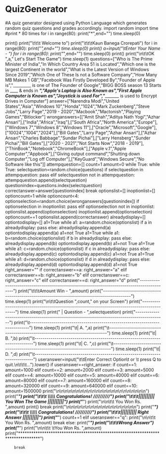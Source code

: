# QuizGenerator
#A quiz generator designed using Python Language which generates random quiz questions and grades accordingly.
import random
import time
#print * 80 times
for i in range(80):
    print("*",end="")
    time.sleep(0)

print()
print("\t\t\t        Welcome to")
print("\t\t\tKaun Banega Crorepati")
for i in range(80):
    print("*",end="")
    time.sleep(0)
print()
a=input("\tEnter Your Name - ")
for i in range(80):
    print("*",end="")
    time.sleep(0)
print()
print("\n\t\tOK ",a," Let's Start The Game")
time.sleep(1)
questions=["Who is The Prime Minister of India","In Which Country Area 51 is Located","Which one is the largest Continent in the world","What is the Latest Version of Windows Since 2019","Which One of These Is not a Software Company","How Many MB Makes 1 GB","Facebook Was Firstly Developed By","Founder of Apple is","_________ is one of The Founder of Google","BIGG BOSS season 13 Starts in ____ & ends in ___","Apple's Laptop is Also Known as","First Apple Computer is Known as","Joystick is used For","__________ is used to Encrypt Drives in Computer"]
answer=["Narendra Modi","United States","Asia","Windows 10","Honda","1024","Mark Zuckenberg","Steve Jobs","Larry Page","2019 - 2020","Macbook","Mactonish","Playing Games","Bitlocker"]
wronganswers=[["Amit Shah","Aditya Nath Yogi","Azhar Ansari"],["India","Africa","Iraq"],["South Africa","North America","Europe"],["Windows 7","Windows 8","Windows 11"],["Oracle","Microsoft","Google"],["10024","1004","2024"],["Bill Gates","Larry Page","Azhar Ansari"],["Azhar Ansari","Charles Babbage","Sundar Pichai"],["Larry Hensberg","Sunder Pichai","Bill Gates"],["2020 - 2021","Not Starts Now","2018 - 2019"],["ThinBook","Notebook","ChromeBook"],["Apple v.1","Apple Computer","Appbook"],["Giving output command","Shutting down Computer","Log off Computer"],["KeyGuard","Windows Secure","No Software like this"]]
attempquestion=[]
count=1
amount=0
while True:
    while True:
        selectquestion=random.choice(questions)
        if selectquestion in attempquestion:
            pass
        elif selectquestion not in attempquestion:
            attempquestion.append(selectquestion)
            questionindex=questions.index(selectquestion)
            correctanswer=answer[questionindex]
            break
    optionslist=[]
    inoptionlist=[]
    optioncount=1
    while optioncount<4:
        optionselection=random.choice(wronganswers[questionindex])
        if optionselection in inoptionlist:
            pass
        elif optionselection not in inoptionlist:
            optionslist.append(optionselection)
            inoptionlist.append(optionselection)
            optioncount+=1
    optionslist.append(correctanswer)
    alreadydisplay=[]
    optiontodisplay=[]
    a1=True
    while a1:
        a=random.choice(optionslist)
        if a in alreadydisplay:
            pass
        else:
            alreadydisplay.append(a)
            optiontodisplay.append(a)
            a1=not True
    a1=True
    while a1:
        b=random.choice(optionslist)
        if b in alreadydisplay:
            pass
        else:
            alreadydisplay.append(b)
            optiontodisplay.append(b)
            a1=not True
    a1=True
    while a1:
        c=random.choice(optionslist)
        if c in alreadydisplay:
            pass
        else:
            alreadydisplay.append(c)
            optiontodisplay.append(c)
            a1=not True
    a1=True
    while a1:
        d=random.choice(optionslist)
        if d in alreadydisplay:
            pass
        else:
            alreadydisplay.append(d)
            optiontodisplay.append(d)
            a1=not True
    right_answer=""
    if correctanswer==a:
        right_answer="a"
    elif correctanswer==b:
        right_answer="b"
    elif correctanswer==c:
        right_answer="c"
    elif correctanswer==d:
        right_answer="d"
    print("--------------------------------------------------------------------------------------------")
    print("\t\t\tAmount Win - ",amount)
    print("--------------------------------------------------------------------------------------------")
    time.sleep(1)
    print("\n\t\tQuestion ",count," on your Screen")
    print("--------------------------------------------------------------------------------------------")
    time.sleep(1)
    print("  |  Question - ",selectquestion)
    print("--------------------------------------------------------------------------------------------")
    print("\t-----------------------------------------------------------------------------")
    time.sleep(1)
    print("\t|  A. ",a)
    print("\t-----------------------------------------------------------------------------")
    time.sleep(1)
    print("\t|  B. ",b)
    print("\t-----------------------------------------------------------------------------")
    time.sleep(1)
    print("\t|  C. ",c)
    print("\t-----------------------------------------------------------------------------")
    time.sleep(1)
    print("\t|  D. ",d)
    print("\t-----------------------------------------------------------------------------")
    useranswer=input("\t\tEnter Correct Option\t   or \t press Q to quit.\n\t\t\t...").lower()
    if useranswer==right_answer:
        if count==1:
            amount=1000
        elif count==2:
            amount=2000
        elif count==3:
            amount=5000
        elif count==4:
            amount=10000
        elif count==5:
            amount=40000
        elif count==6:
            amount=80000
        elif count==7:
            amount=160000
        elif count==8:
            amount=320000
        elif count==9:
            amount=640000
        elif count==10:
            amount=1500000
            print("\n\n\n\n\n\n\n\n\n\n\n\n\n\n\n\n\n\n\n\n\n\n\n")
            print("*********************************************************************************")
            print("\t\t\t \\\\\\\\\\ Congratulations! //////////")
            print("\t\t\t|||||||||| You Won The Game ||||||||||")
            print("*********************************************************************************")
            print("\n\n\t\t You Won Rs. ",amount)
            print()
            break
        print("\n\n\n\n\n\n\n\n\n\n\n\n\n\n\n\n\n\n")
        print("*********************************************************************************")
        print("\t\t\t \\\\\\\\\\ Congratulations! //////////")
        print("\t\t\t|||||||||| Right Answer ||||||||||")
        print("*********************************************************************************")
        count+=1
    elif useranswer=="q":
            print("\n\n\t\t You Won Rs. ",amount)
            break
    else:
        print("*********************************************************************************")
        print("\t\t\tWrong Answer")
        print("*********************************************************************************")
        print("\n\n\t\t \tYou Won Rs. ",amount)
        print("*********************************************************************************")

        break
